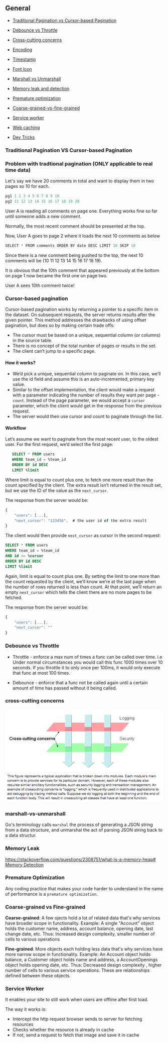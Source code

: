 ## General

- [Traditional Pagination vs Cursor-based Pagination](#traditional-pagination-vs-cursor-based-pagination)
- [Debounce vs Throttle](#debounce-vs-throttle)
- [Cross-cutting concerns](#cross-cutting-concerns)
- [Encoding](./char_encodings.md)
- [Timestamp](./timestamp.md)
- [Font Icon](./font-icon.md)
- [Marshall vs Unmarshall](#marshall-vs-unmarshall)
- [Memory leak and detection](https://www.arbazsiddiqui.me/a-practical-guide-to-memory-leaks-in-nodejs/)
- [Premature optimization](#premature-optimization)
- [Coarse-grained-vs-fine-grained](#coarse-grained-vs-fine-grained)
- [Service worker](#service-worker)
- [Web caching](./web_caching.md)

- [Dev Tricks](./tricks.md)

### Traditional Pagination VS Cursor-based Pagination

### Problem with tradtional pagination (ONLY applicable to real time data)
Let's say we have 20 comments in total and want to display them in two pages so 10 for each.

```js
pg1 1 2 3 4 5 6 7 8 9 10
pg2 11 12 13 14 15 16 17 18 19 20
```

User A is reading all comments on page one. Everything works fine so far until someone adds a new comment.

Normally, the most recent comment should be presented at the top.

Now, User A goes to page 2 where it loads the next 10 comments as below
```js
SELECT * FROM comments ORDER BY date DESC LIMIT 10 SKIP 10
```

Since there is a new comment being pushed to the top, the next 10 comments will be (10 11 12 13 14 15 16 17 18 19).

It is obvious that the 10th comment that appeared previously at the bottom on page 1 now became the first one on page two.

User A sees 10th comment twice!

### Cursor-based pagination
Cursor-based pagination works by returning a pointer to a specific item in the dataset. On subsequent requests, the server returns results after the given pointer. This method addresses the drawbacks of using offset pagination, but does so by making certain trade offs:

  * The cursor must be based on a unique, sequential column (or columns) in the source table.
  * There is no concept of the total number of pages or results in the set.
  * The client can’t jump to a specific page.

  #### How it works?
  * We’d pick a unique, sequential column to paginate on. In this case, we’ll use the id field and assume this is an auto-incremented, primary key value.
  * Similar to the offset implementation, the client would make a request with a parameter indicating the number of results they want per page - `count`. Instead of the page parameter, we would accept a `cursor` parameter, which the client would get in the response from the previous request.
  * The server would then use cursor and count to paginate through the list.

  #### Workflow
  Let’s assume we want to paginate from the most recent user, to the oldest user. For the first request, we’d select the first page:

```sql
   SELECT * FROM users
   WHERE team_id = %team_id
   ORDER BY id DESC
   LIMIT %limit
```

Where limit is equal to count plus one, to fetch one more result than the count specified by the client. The extra result isn’t returned in the result set, but we use the ID of the value as the `next_cursor`.

The response from the server would be:
  ```js
  {
      "users": [...],
      "next_cursor": "123456",  # the user id of the extra result
  }
  ```

The client would then provide `next_cursor` as cursor in the second request:

```sql
SELECT * FROM users
WHERE team_id = %team_id
AND id <= %cursor
ORDER BY id DESC
LIMIT %limit
```

Again, limit is equal to count plus one. By setting the limit to one more than the count requested by the client, we’ll know we’re at the last page when the number of rows returned is less than count. At that point, we’ll return an empty `next_cursor` which tells the client there are no more pages to be fetched.

The response from the server would be:

```js
{
    "users": [...],
    "next_cursor": ""
}
```

### Debounce vs Throttle

* Throttle - enforce a max num of times a func can be called over time. i.e Under normal circumstances you would call this func 1000 times over 10 seconds. If you throttle it to only once per 100ms, it would only execute that func at most 100 times.

* Debounce - enforce that a func not be called again until a certain amount of time has passed without it being called.

### cross-cutting concerns
![./cross-cutting-concerns](./cross-cutting-concerns.png)

### marshall-vs-unmarshall

Go's terminology calls `marshal` the process of generating a JSON string from a data structure, and unmarshal the act of parsing JSON string back to a data structur.

### Memory Leak

https://stackoverflow.com/questions/2308751/what-is-a-memory-heap#
[Memory Detection](https://www.arbazsiddiqui.me/a-practical-guide-to-memory-leaks-in-nodejs/)

### Premature Optimization

Any coding practice that makes your code harder to understand in the name of performance is a `premature optimization`.

### Coarse-grained vs Fine-grained

**Coarse-grained**: A few ojects hold a lot of related data that's why services have broader scope in functionality. Example: A single "Account" object holds the customer name, address, account balance, opening date, last change date, etc. Thus: Increased design complexity, smaller number of cells to various operations

**Fine-grained**: More objects each holding less data that's why services have more narrow scope in functionality. Example: An Account object holds balance, a Customer object holds name and address, a AccountOpenings object holds opening date, etc. Thus: Decreased design complexity , higher number of cells to various service operations. These are relationships defined between these objects.

### Service Worker

It enables your site to still work when users are offline after first load.

The way it works is:

- Intercept the http request browser sends to server for fetching resources
- Checks whether the resource is already in cache
- If not, send a request to fetch that image and save it in cache

